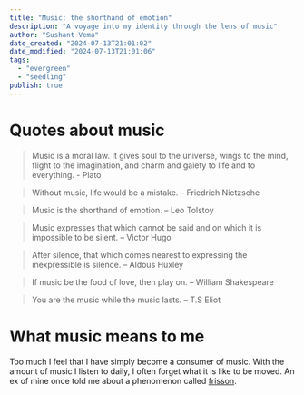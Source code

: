 ```yaml
---
title: "Music: the shorthand of emotion"
description: "A voyage into my identity through the lens of music"
author: "Sushant Vema"
date_created: "2024-07-13T21:01:02"
date_modified: "2024-07-13T21:01:06"
tags:
  - "evergreen"
  - "seedling"
publish: true
---
```


# Quotes about music
> Music is a moral law. It gives soul to the universe, wings to the mind, flight to the imagination, and charm and gaiety to life and to everything. - Plato

> Without music, life would be a mistake. – Friedrich Nietzsche

> Music is the shorthand of emotion. – Leo Tolstoy

> Music expresses that which cannot be said and on which it is impossible to be silent. – Victor Hugo

> After silence, that which comes nearest to expressing the inexpressible is silence. – Aldous Huxley

> If music be the food of love, then play on. – William Shakespeare

> You are the music while the music lasts. – T.S Eliot

# What music means to me
Too much I feel that I have simply become a consumer of music. With the amount of music I listen to daily, I often forget what it is like to be moved. An ex of mine once told me about a phenomenon called [frisson](https://en.wikipedia.org/wiki/Frisson). 
